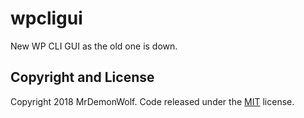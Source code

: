 # wpcligui
New WP CLI GUI as the old one is down.

## Copyright and License

Copyright 2018 MrDemonWolf. Code released under the [MIT](https://github.com/mrdemonwolf/wpcligui/blob/master/LICENSE) license.
